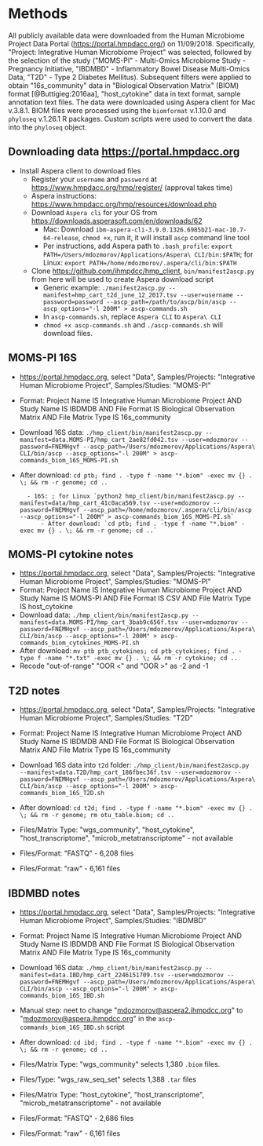 # Methods

All publicly available data were downloaded from the Human Microbiome Project Data Portal (https://portal.hmpdacc.org/) on 11/09/2018. Specifically, "Project: Integrative Human Microbiome Project" was selected, followed by the selection of the study ("MOMS-PI" - Multi-Omics Microbiome Study - Pregnancy Initiative, "IBDMBD" - Inflammatory Bowel Disease Multi-Omics Data, "T2D" - Type 2 Diabetes Mellitus). Subsequent filters were applied to obtain "16s_community" data in "Biological Observation Matrix" (BIOM) format [@Buttigieg:2016aa], "host_cytokine" data in text format, sample annotation text files. The data were downloaded using Aspera client for Mac v.3.8.1. BIOM files were processed using the `biomformat` v.1.10.0 and `phyloseq` v.1.26.1 R packages. Custom scripts were used to convert the data into the `phyloseq` object.

## Downloading data https://portal.hmpdacc.org

- Install Aspera client to download files
    - Register your `username` and `password` at https://www.hmpdacc.org/hmp/register/ (approval takes time)
    - Aspera instructions: https://www.hmpdacc.org/hmp/resources/download.php
    - Download `Aspera cli` for your OS from https://downloads.asperasoft.com/en/downloads/62
        - Mac: Download `ibm-aspera-cli-3.9.0.1326.6985b21-mac-10.7-64-release`, `chmod +x`, run it, it will install `ascp` command line tool
        - Per instructions, add Aspera path to `.bash_profile`: `export PATH=/Users/mdozmorov/Applications/Aspera\ CLI/bin:$PATH`; for Linux: `export PATH=/home/mdozmorov/.aspera/cli/bin:$PATH`
    - Clone https://github.com/ihmpdcc/hmp_client, `bin/manifest2ascp.py` from here will be used to create Aspera download script
        - Generic example: `./manifest2ascp.py --manifest=hmp_cart_t2d_june_12_2017.tsv --user=username --password=password --ascp_path=/path/to/ascp/bin/ascp --ascp_options="-l 200M" > ascp-commands.sh`
        - In `ascp-commands.sh`, replace `Aspera CLI` to `Aspera\ CLI`
        - `chmod +x ascp-commands.sh` and `./ascp-commands.sh` will download files.
        
## MOMS-PI 16S

- https://portal.hmpdacc.org, select "Data", Samples/Projects: "Integrative Human Microbiome Project", Samples/Studies: "MOMS-PI"
- Format: Project Name IS Integrative Human Microbiome Project  AND Study Name IS IBDMDB  AND File Format IS Biological Observation Matrix  AND File Matrix Type IS 16s_community
- Download 16S data: `./hmp_client/bin/manifest2ascp.py --manifest=data.MOMS-PI/hmp_cart_2ae82fd042.tsv --user=mdozmorov --password=FNEMHgvf --ascp_path=/Users/mdozmorov/Applications/Aspera\ CLI/bin/ascp --ascp_options="-l 200M" > ascp-commands_biom_16S_MOMS-PI.sh`
- After download: `cd ptb; find . -type f -name "*.biom" -exec mv {} . \; && rm -r genome; cd ..`


        - 16S: ; for Linux `python2 hmp_client/bin/manifest2ascp.py --manifest=data/hmp_cart_41c0aca569.tsv --user=mdozmorov --password=FNEMHgvf --ascp_path=/home/mdozmorov/.aspera/cli/bin/ascp --ascp_options="-l 200M" > ascp-commands_biom_16S_MOMS-PI.sh`
            - After download: `cd ptb; find . -type f -name "*.biom" -exec mv {} . \; && rm -r genome; cd ..`

## MOMS-PI cytokine notes

- https://portal.hmpdacc.org, select "Data", Samples/Projects: "Integrative Human Microbiome Project", Samples/Studies: "MOMS-PI"
- Format: Project Name IS Integrative Human Microbiome Project  AND Study Name IS MOMS-PI  AND File Format IS CSV  AND File Matrix Type IS host_cytokine 
- Download data: `./hmp_client/bin/manifest2ascp.py --manifest=data.MOMS-PI/hmp_cart_3bab9c656f.tsv --user=mdozmorov --password=FNEMHgvf --ascp_path=/Users/mdozmorov/Applications/Aspera\ CLI/bin/ascp --ascp_options="-l 200M" > ascp-commands_biom_cytokines_MOMS-PI.sh`
- After download: `mv ptb ptb_cytokines; cd ptb_cytokines; find . -type f -name "*.txt" -exec mv {} . \; && rm -r cytokine; cd ..`
- Recode "out-of-range" "OOR <" and "OOR >" as -2 and -1

## T2D notes

- https://portal.hmpdacc.org, select "Data", Samples/Projects: "Integrative Human Microbiome Project", Samples/Studies: "T2D"
- Format: Project Name IS Integrative Human Microbiome Project  AND Study Name IS IBDMDB  AND File Format IS Biological Observation Matrix  AND File Matrix Type IS 16s_community 
- Download 16S data into `t2d` folder: `./hmp_client/bin/manifest2ascp.py --manifest=data.T2D/hmp_cart_186fbec36f.tsv --user=mdozmorov --password=FNEMHgvf --ascp_path=/Users/mdozmorov/Applications/Aspera\ CLI/bin/ascp --ascp_options="-l 200M" > ascp-commands_biom_16S_T2D.sh`
- After download: `cd t2d; find . -type f -name "*.biom" -exec mv {} . \; && rm -r genome; rm otu_table.biom; cd ..`

- Files/Matrix Type: "wgs_community", "host_cytokine", "host_transcriptome", "microb_metatranscriptome" - not available
- Files/Format: "FASTQ" - 6,208 files
- Files/Format: "raw" - 6,161 files

## IBDMBD notes

- https://portal.hmpdacc.org, select "Data", Samples/Projects: "Integrative Human Microbiome Project", Samples/Studies: "IBDMBD"
- Format: Project Name IS Integrative Human Microbiome Project  AND Study Name IS IBDMDB  AND File Format IS Biological Observation Matrix  AND File Matrix Type IS 16s_community
- Download 16S data: `./hmp_client/bin/manifest2ascp.py --manifest=data.IBD/hmp_cart_2246151709.tsv --user=mdozmorov --password=FNEMHgvf --ascp_path=/Users/mdozmorov/Applications/Aspera\ CLI/bin/ascp --ascp_options="-l 200M" > ascp-commands_biom_16S_IBD.sh`
- Manual step: neet to change "mdozmorov@aspera2.ihmpdcc.org" to "mdozmorov@aspera.ihmpdcc.org" in the `ascp-commands_biom_16S_IBD.sh` script
- After download: `cd ibd; find . -type f -name "*.biom" -exec mv {} . \; && rm -r genome; cd ..`

- Files/Matrix Type: "wgs_community" selects 1,380 `.biom` files. 
- Files/Type: "wgs_raw_seq_set" selects 1,388 `.tar` files
- Files/Matrix Type: "host_cytokine", "host_transcriptome", "microb_metatranscriptome" - not available
- Files/Format: "FASTQ" - 2,686 files
- Files/Format: "raw" - 6,161 files
